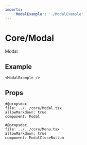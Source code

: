 ```yaml
---
imports:
    'ModalExample': './ModalExample'
---
```


# Core/Modal

Modal

## Example

```@render
<ModalExample />
```

## Props

```
#@propsdoc
file: ../../core/Modal.tsx
allowMarkdown: true
component: Modal
```

```
#@propsdoc
file: ../../core/Menu.tsx
allowMarkdown: true
component: ModalCloseButton
```
